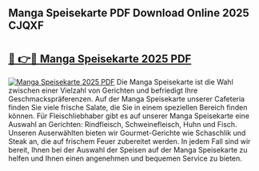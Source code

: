 ## Manga Speisekarte PDF Download Online 2025 CJQXF

# <h2><a href="http://gc8dgnm.nevu.top/?p=Manga+Speisekarte">🔗 👉🔴 Manga Speisekarte 2025 PDF</a></h2>

[![Manga Speisekarte 2025 PDF](https://i.imgur.com/dBaPXMq.png)](http://gc8dgnm.nevu.top/?p=Manga+Speisekarte)
Die Manga Speisekarte ist die Wahl zwischen einer Vielzahl von Gerichten und befriedigt Ihre Geschmackspräferenzen. Auf der Manga Speisekarte unserer Cafeteria finden Sie viele frische Salate, die Sie in einem speziellen Bereich finden können. Für Fleischliebhaber gibt es auf unserer Manga Speisekarte eine Auswahl an Gerichten: Rindfleisch, Schweinefleisch, Huhn und Fisch. Unseren Auserwählten bieten wir Gourmet-Gerichte wie Schaschlik und Steak an, die auf frischem Feuer zubereitet werden. In jedem Fall sind wir bereit, Ihnen bei der Auswahl der Speisen auf der Manga Speisekarte zu helfen und Ihnen einen angenehmen und bequemen Service zu bieten.
